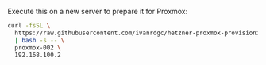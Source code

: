 Execute this on a new server to prepare it for Proxmox:

```bash
curl -fsSL \
  https://raw.githubusercontent.com/ivanrdgc/hetzner-proxmox-provisioning/refs/heads/master/install.sh \
  | bash -s -- \
  proxmox-002 \
  192.168.100.2
```